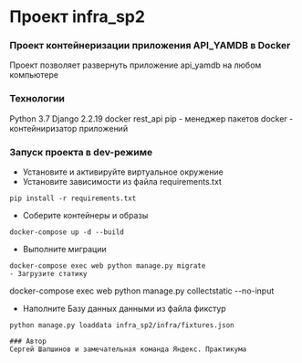 # Проект infra_sp2
### Проект контейнеризации приложения API_YAMDB в Docker
Проект позволяет развернуть приложение api_yamdb на любом компьютере
### Технологии
Python 3.7
Django 2.2.19
docker
rest_api
pip - менеджер пакетов
docker - контейниризатор приложений
### Запуск проекта в dev-режиме
- Установите и активируйте виртуальное окружение
- Установите зависимости из файла requirements.txt

```
pip install -r requirements.txt
```
- Соберите контейнеры и образы
```
docker-compose up -d --build
```
- Выполните миграции
```
docker-compose exec web python manage.py migrate
- Загрузите статику
```
docker-compose exec web python manage.py collectstatic --no-input
- Наполните Базу данных данными из файла фикстур
```
python manage.py loaddata infra_sp2/infra/fixtures.json

### Автор
Сергей Шапшинов и замечательная команда Яндекс. Практикума